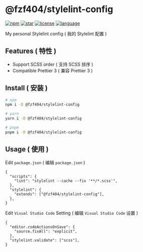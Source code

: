 # @fzf404/stylelint-config

[![npm](https://img.shields.io/npm/v/@fzf404/stylelint-config?style=flat&color=f03e3e)](https://npmjs.com/package/@fzf404/stylelint-config)
[![star](https://img.shields.io/github/stars/fzf404/stylelint-config?style=flat&color=1c7ed6)](https://github.com/fzf404/stylelint-config)
[![license](https://img.shields.io/npm/l/@fzf404/stylelint-config?style=flat&color=37b24d)](https://github.com/fzf404/stylelint-config/blob/main/LICENSE)
[![language](https://img.shields.io/badge/language-简体中文-f76707)](https://github.com/fzf404/stylelint-config)

My personal Stylelint config ( 我的 Stylelint 配置 )

## Features ( 特性 )

- Support SCSS order ( 支持 SCSS 排序 )
- Compatible Prettier 3 ( 兼容 Prettier 3 )

## Install ( 安装 )

```bash
# npm
npm i -D @fzf404/stylelint-config

# yarn
yarn i -D @fzf404/stylelint-config

# pnpm
pnpm i -D @fzf404/stylelint-config
```

## Usage ( 使用 )

Edit `package.json` ( 编辑 `package.json` )

```jsonc
{
  "scripts": {
    "lint": "stylelint --cache --fix '**/*.scss'",
  },
  "stylelint": {
    "extends": ["@fzf404/stylelint-config"],
  },
}
```

Edit `Visual Studio Code` Setting ( 编辑 `Visual Studio Code` 设置 )

```jsonc
{
  "editor.codeActionsOnSave": {
    "source.fixAll": "explicit",
  },
  "stylelint.validate": ["scss"],
}
```

